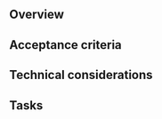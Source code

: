 <!---
This template intends to be a guide to the minimal information necessary
to have a well defined new feature
-->
## Overview
<!---
Describe why this feature is important and who will benefit from it
Add any design/mockup that should be followed
-->

## Acceptance criteria
<!---
List all the conditions that this feature will need to be considered done
If applicable, list anything that should be out of scope
-->

## Technical considerations
<!---
Add any technical information that's relevant for this feature
-->

## Tasks
<!---
Only add tasks during the sprint planning meeting

Break the work for this feature to be completed into tasks
Aim to list small pieces of work that will take a day or less that are
required to achieve the acceptance criteria defined above

- [ ] Task 1
- [ ] Task 2
-->

